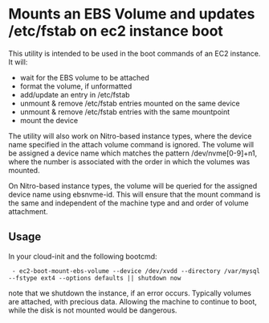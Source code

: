 Mounts an EBS Volume and updates /etc/fstab on ec2 instance boot
================================================================
This utility is intended to be used in the boot commands of an EC2 instance. It will:

- wait for the EBS volume to be attached
- format the volume, if unformatted
- add/update an entry in /etc/fstab
- unmount & remove /etc/fstab entries mounted on the same device
- unmount & remove /etc/fstab entries with the same mountpoint
- mount the device

The utility will also work on Nitro-based instance types, where
the device name specified in the attach volume command is ignored. The 
volume will be assigned a device name which matches the pattern 
/dev/nvme[0-9]+n1, where the number is associated with the order 
in which the volumes was mounted.

On Nitro-based instance types, the volume will be queried for the
assigned device name using ebsnvme-id. This will ensure that 
the mount command is the same and independent of the machine type and
and order of volume attachment.

## Usage
In your cloud-init and the following bootcmd:
```
 - ec2-boot-mount-ebs-volume --device /dev/xvdd --directory /var/mysql --fstype ext4 --options defaults || shutdown now
```
note that we shutdown the instance, if an error occurs. Typically volumes are attached, with precious data. Allowing
the machine to continue to boot, while the disk is not mounted would be dangerous.
